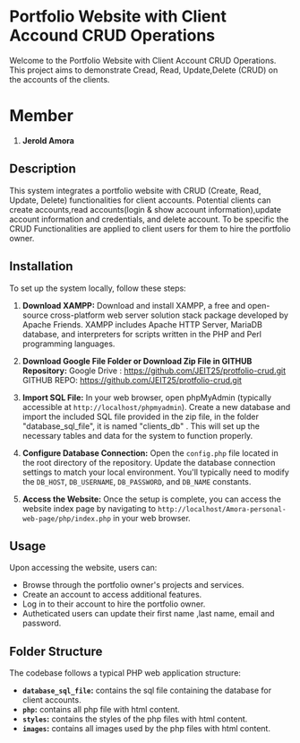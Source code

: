 # Portfolio Website with Client Accound CRUD Operations

Welcome to the Portfolio Website with Client Account CRUD Operations. This project aims to demonstrate Cread, Read, Update,Delete (CRUD) on the accounts of the clients.

# Member
1. **Jerold Amora**

## Description

This system integrates a portfolio website with CRUD (Create, Read, Update, Delete) functionalities for client accounts. Potential clients can create accounts,read accounts(login & show account information),update account information and credentials, and delete account. To be specific the CRUD Functionalities are applied to client users for them to hire the portfolio owner.

## Installation

To set up the system locally, follow these steps:

1. **Download XAMPP:** 
   Download and install XAMPP, a free and open-source cross-platform web server solution stack package developed by Apache Friends. XAMPP includes Apache HTTP Server, MariaDB database, and interpreters for scripts written in the PHP and Perl programming languages.

2. **Download Google File Folder or Download Zip File in GITHUB Repository:**
   Google Drive : https://github.com/JEIT25/protfolio-crud.git
   GITHUB REPO: https://github.com/JEIT25/protfolio-crud.git

3. **Import SQL File:**
In your web browser, open phpMyAdmin (typically accessible at `http://localhost/phpmyadmin`). Create a new database and import the included SQL file provided in the zip file, in the folder "database_sql_file", it is named "clients_db" . This will set up the necessary tables and data for the system to function properly.

4. **Configure Database Connection:**
Open the `config.php` file located in the root directory of the repository. Update the database connection settings to match your local environment. You'll typically need to modify the `DB_HOST`, `DB_USERNAME`, `DB_PASSWORD`, and `DB_NAME` constants.

5. **Access the Website:**
Once the setup is complete, you can access the website index page by navigating to `http://localhost/Amora-personal-web-page/php/index.php` in your web browser.

## Usage

Upon accessing the website, users can:

- Browse through the portfolio owner's projects and services.
- Create an account to access additional features.
- Log in to their account to hire the portfolio owner.
- Autheticated users can update their first name ,last name, email and password.

## Folder Structure

The codebase follows a typical PHP web application structure:

- **`database_sql_file`:** contains the sql file containing the database for client accounts.
- **`php`:** contains all php file with html content.
- **`styles`:** contains the styles of the php files with html content.
- **`images`:** contains all images used by the php files with html content.

